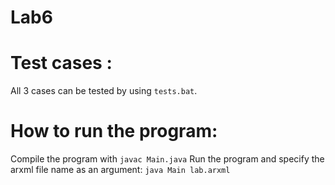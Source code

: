 # Lab6

# Test cases :
 All 3 cases can be tested by using `tests.bat`.
# How to run the program:
Compile the program with `javac Main.java`
Run the program and specify the arxml file name as an argument: `java Main lab.arxml`


